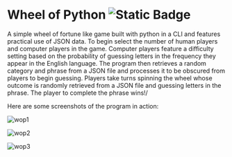 # Wheel of Python ![Static Badge](https://img.shields.io/badge/build-Python3-green)
A simple wheel of fortune like game built with python in a CLI and features practical use of JSON data. 
To begin select the number of human players and computer players in the game. Computer players feature a difficulty setting
based on the probability of guessing letters in the frequency they appear in the English language. 
The program then retrieves a random category and phrase from a JSON file and processes it to be obscured from players to begin guessing.
Players take turns spinning the wheel whose outcome is randomly retrieved from a JSON file and guessing letters in the phrase.
The player to complete the phrase wins!/

Here are some screenshots of the program in action:

![wop1](https://github.com/mikem1990/wheel-of-python/assets/112135737/6bb2d10a-fbd0-44e5-a2db-d415149d4e26)

![wop2](https://github.com/mikem1990/wheel-of-python/assets/112135737/0b36e880-0853-40da-b35c-78cee8b4d6cc)

![wop3](https://github.com/mikem1990/wheel-of-python/assets/112135737/14546d63-858b-4b76-b51e-ef06f3a8b7ac)



